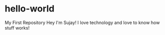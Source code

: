# hello-world
My First Repository
Hey I'm Sujay! I love technology and love to know how stuff works! 
